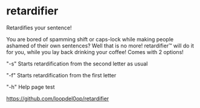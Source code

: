 # retardifier

Retardifies your sentence!

You are bored of spamming shift or caps-lock while making people ashamed of their own sentences? Well that is no more!
retardifier™ will do it for you, while you lay back drinking your coffee!
Comes with 2 options!

  "-s" Starts retardification from the second letter as usual
  
  "-f" Starts retardification from the first letter
  
  "-h" Help page
 test 
  
  https://github.com/loopdel0op/retardifier
  
